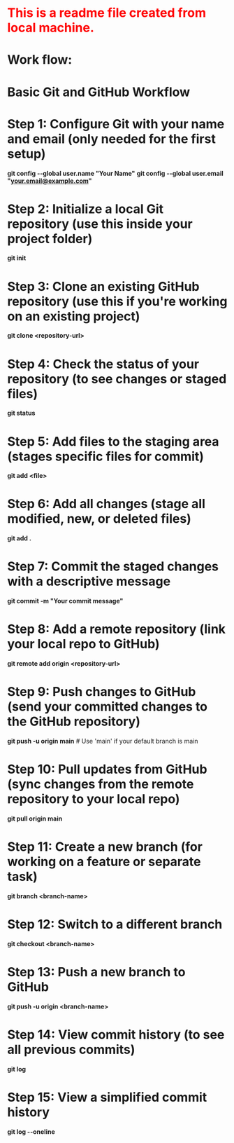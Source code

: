 <h1 style="color: red;">This is a readme file created from local machine.</h1>
 <h1> Work flow: </h1>

 
  <h1>Basic Git and GitHub Workflow</h1>

# Step 1: Configure Git with your name and email (only needed for the first setup)
<b>git config --global user.name "Your Name"</b>
<b>git config --global user.email "your.email@example.com"</b>

# Step 2: Initialize a local Git repository (use this inside your project folder)
<b>git init</b>

# Step 3: Clone an existing GitHub repository (use this if you're working on an existing project)
<b>git clone &lt;repository-url&gt;</b>

# Step 4: Check the status of your repository (to see changes or staged files)
<b>git status</b>

# Step 5: Add files to the staging area (stages specific files for commit)
<b>git add &lt;file&gt;</b>

# Step 6: Add all changes (stage all modified, new, or deleted files)
<b>git add .</b>

# Step 7: Commit the staged changes with a descriptive message
<b>git commit -m "Your commit message"</b>

# Step 8: Add a remote repository (link your local repo to GitHub)
<b>git remote add origin &lt;repository-url&gt;</b>

# Step 9: Push changes to GitHub (send your committed changes to the GitHub repository)
<b>git push -u origin main</b>  # Use 'main' if your default branch is main

# Step 10: Pull updates from GitHub (sync changes from the remote repository to your local repo)
<b>git pull origin main</b>

# Step 11: Create a new branch (for working on a feature or separate task)
<b>git branch &lt;branch-name&gt;</b>

# Step 12: Switch to a different branch
<b>git checkout &lt;branch-name&gt;</b>

# Step 13: Push a new branch to GitHub
<b>git push -u origin &lt;branch-name&gt;</b>

# Step 14: View commit history (to see all previous commits)
<b>git log</b>

# Step 15: View a simplified commit history
<b>git log --oneline</b>

